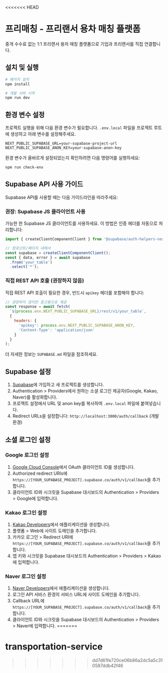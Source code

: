 <<<<<<< HEAD
# 프리매칭 - 프리랜서 용차 매칭 플랫폼

중개 수수료 없는 1:1 프리랜서 용차 매칭 플랫폼으로 기업과 프리랜서를 직접 연결합니다.

## 설치 및 실행

```bash
# 패키지 설치
npm install

# 개발 서버 시작
npm run dev
```

## 환경 변수 설정

프로젝트 실행을 위해 다음 환경 변수가 필요합니다. `.env.local` 파일을 프로젝트 루트에 생성하고 아래 변수를 설정해주세요.

```
NEXT_PUBLIC_SUPABASE_URL=your-supabase-project-url
NEXT_PUBLIC_SUPABASE_ANON_KEY=your-supabase-anon-key
```

환경 변수가 올바르게 설정되었는지 확인하려면 다음 명령어를 실행하세요:

```bash
npm run check-env
```

## Supabase API 사용 가이드

Supabase API를 사용할 때는 다음 가이드라인을 따라주세요:

### 권장: Supabase JS 클라이언트 사용

가능한 한 Supabase JS 클라이언트를 사용하세요. 이 방법은 인증 헤더를 자동으로 처리합니다:

```javascript
import { createClientComponentClient } from '@supabase/auth-helpers-nextjs';

// 컴포넌트/페이지 내에서
const supabase = createClientComponentClient();
const { data, error } = await supabase
  .from('your_table')
  .select('*');
```

### 직접 REST API 호출 (권장하지 않음)

직접 REST API 호출이 필요한 경우, 반드시 `apikey` 헤더를 포함해야 합니다:

```javascript
// 권장하지 않지만 참고용으로 제공
const response = await fetch(
  `${process.env.NEXT_PUBLIC_SUPABASE_URL}/rest/v1/your_table`,
  {
    headers: {
      'apikey': process.env.NEXT_PUBLIC_SUPABASE_ANON_KEY,
      'Content-Type': 'application/json'
    }
  }
);
```

더 자세한 정보는 `SUPABASE.md` 파일을 참조하세요.

## Supabase 설정

1. [Supabase](https://supabase.com/)에 가입하고 새 프로젝트를 생성합니다.
2. Authentication > Providers에서 원하는 소셜 로그인 제공자(Google, Kakao, Naver)를 활성화합니다.
3. 프로젝트 설정에서 URL 및 anon key를 복사하여 `.env.local` 파일에 붙여넣습니다.
4. Redirect URLs을 설정합니다: `http://localhost:3000/auth/callback` (개발 환경)

## 소셜 로그인 설정

### Google 로그인 설정

1. [Google Cloud Console](https://console.cloud.google.com/)에서 OAuth 클라이언트 ID를 생성합니다.
2. Authorized redirect URIs에 `https://[YOUR_SUPABASE_PROJECT].supabase.co/auth/v1/callback`을 추가합니다.
3. 클라이언트 ID와 시크릿을 Supabase 대시보드의 Authentication > Providers > Google에 입력합니다.

### Kakao 로그인 설정

1. [Kakao Developers](https://developers.kakao.com/)에서 애플리케이션을 생성합니다.
2. 플랫폼 > Web에 사이트 도메인을 추가합니다.
3. 카카오 로그인 > Redirect URI에 `https://[YOUR_SUPABASE_PROJECT].supabase.co/auth/v1/callback`을 추가합니다.
4. 앱 키와 시크릿을 Supabase 대시보드의 Authentication > Providers > Kakao에 입력합니다.

### Naver 로그인 설정

1. [Naver Developers](https://developers.naver.com/)에서 애플리케이션을 생성합니다.
2. 로그인 API 서비스 환경의 서비스 URL에 사이트 도메인을 추가합니다.
3. Callback URL에 `https://[YOUR_SUPABASE_PROJECT].supabase.co/auth/v1/callback`을 추가합니다.
4. 클라이언트 ID와 시크릿을 Supabase 대시보드의 Authentication > Providers > Naver에 입력합니다.
=======
# transportation-service
>>>>>>> dd7d61fe720ce06b86a2dc5a5c310587ddb42f46
